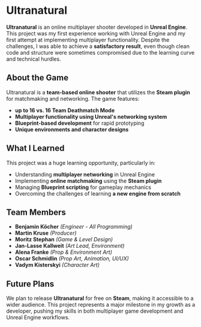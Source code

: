 # Ultranatural

**Ultranatural** is an online multiplayer shooter developed in **Unreal Engine**. This project was my first experience working with Unreal Engine and my first attempt at implementing multiplayer functionality. Despite the challenges, I was able to achieve a **satisfactory result**, even though clean code and structure were sometimes compromised due to the learning curve and technical hurdles.

## About the Game

Ultranatural is a **team-based online shooter** that utilizes the **Steam plugin** for matchmaking and networking. The game features:

- **up to 16 vs. 16 Team Deathmatch Mode**
- **Multiplayer functionality using Unreal's networking system**
- **Blueprint-based development** for rapid prototyping
- **Unique environments and character designs**

## What I Learned

This project was a huge learning opportunity, particularly in:

- Understanding **multiplayer networking** in Unreal Engine
- Implementing **online matchmaking** using the **Steam plugin**
- Managing **Blueprint scripting** for gameplay mechanics
- Overcoming the challenges of learning **a new engine from scratch**

## Team Members

- **Benjamin Köcher** *(Engineer - All Programming)*
- **Martin Kruse** *(Producer)*
- **Moritz Stephan** *(Game & Level Design)*
- **Jan-Lasse Kallweit** *(Art Lead, Environment)*
- **Alena Franke** *(Prop & Environment Art)*
- **Oscar Schmidlin** *(Prop Art, Animation, UI/UX)*
- **Vadym Kisterskyi** *(Character Art)*

## Future Plans

We plan to release **Ultranatural** for free on **Steam**, making it accessible to a wider audience. This project represents a major milestone in my growth as a developer, pushing my skills in both multiplayer game development and Unreal Engine workflows.

